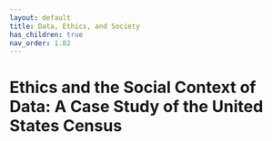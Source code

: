 ```yaml
---
layout: default
title: Data, Ethics, and Society
has_children: true
nav_order: 1.82
---
```


# Ethics and the Social Context of Data: A Case Study of the United States Census 
